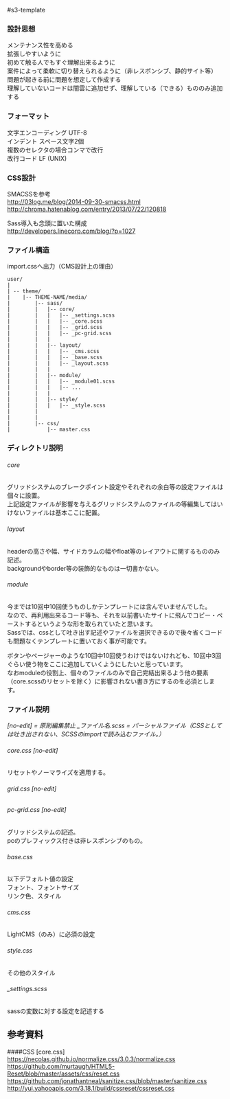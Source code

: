 #s3-template

### 設計思想
メンテナンス性を高める  
拡張しやすいように  
初めて触る人でもすぐ理解出来るように  
案件によって柔軟に切り替えられるように（非レスポンシブ、静的サイト等）  
問題が起きる前に問題を想定して作成する  
理解していないコードは闇雲に追加せず、理解している（できる）もののみ追加する  


### フォーマット
文字エンコーディング UTF-8  
インデント スペース文字2個  
複数のセレクタの場合コンマで改行  
改行コード LF (UNIX)  


### CSS設計
SMACSSを参考  
http://03log.me/blog/2014-09-30-smacss.html  
http://chroma.hatenablog.com/entry/2013/07/22/120818  

Sass導入も念頭に置いた構成  
http://developers.linecorp.com/blog/?p=1027  


### ファイル構造
import.cssへ出力（CMS設計上の理由）  

```
user/
|
| -- theme/
|    |-- THEME-NAME/media/
|        |-- sass/
|        |   |-- core/
|        |   |   |-- _settings.scss
|        |   |   |-- _core.scss
|        |   |   |-- _grid.scss
|        |   |   |-- _pc-grid.scss
|        |   |
|        |   |-- layout/
|        |   |   |-- _cms.scss
|        |   |   |-- _base.scss
|        |   |   |-- _layout.scss
|        |   |
|        |   |-- module/
|        |   |   |-- _module01.scss
|        |   |   |-- ...
|        |   |
|        |   |-- style/
|        |   |   |-- _style.scss
|        |
|        |
|        |-- css/
|            |-- master.css
```


### ディレクトリ説明
###### core
グリッドシステムのブレークポイント設定やそれぞれの余白等の設定ファイルは個々に設置。  
上記設定ファイルが影響を与えるグリッドシステムのファイルの等編集してはいけないファイルは基本ここに配置。

###### layout  
headerの高さや幅、サイドカラムの幅やfloat等のレイアウトに関するもののみ記述。  
backgroundやborder等の装飾的なものは一切書かない。

###### module  
今までは10回中10回使うものしかテンプレートには含んでいませんでした。  
なので、再利用出来るコード等も、それを以前書いたサイトに飛んでコピー・ペーストするというような形を取られていたと思います。  
Sassでは、cssとして吐き出す記述やファイルを選択できるので後々省くコードも問題なくテンプレートに置いておく事が可能です。  
  
ボタンやページャーのような10回中10回使うわけではないけれども、10回中3回ぐらい使う物をここに追加していくようにしたいと思っています。  
なおmoduleの役割上、個々のファイルのみで自己完結出来るよう他の要素（core.scssのリセットを除く）に影響されない書き方にするのを必須とします。

### ファイル説明
*[no-edit] = 原則編集禁止*
*_ファイル名.scss = パーシャルファイル（CSSとしては吐き出されない、SCSSのimportで読み込むファイル。）*

###### core.css [no-edit]  
リセットやノーマライズを適用する。

###### grid.css [no-edit]  
###### pc-grid.css [no-edit]  
グリッドシステムの記述。  
pcのプレフィックス付きは非レスポンシブのもの。  

###### base.css  
以下デフォルト値の設定  
フォント、フォントサイズ  
リンク色、スタイル

###### cms.css  
LightCMS（のみ）に必須の設定

###### style.css  
その他のスタイル

###### \_settings.scss
sassの変数に対する設定を記述する

## 参考資料
####CSS [core.css]
https://necolas.github.io/normalize.css/3.0.3/normalize.css  
https://github.com/murtaugh/HTML5-Reset/blob/master/assets/css/reset.css  
https://github.com/jonathantneal/sanitize.css/blob/master/sanitize.css  
http://yui.yahooapis.com/3.18.1/build/cssreset/cssreset.css  
